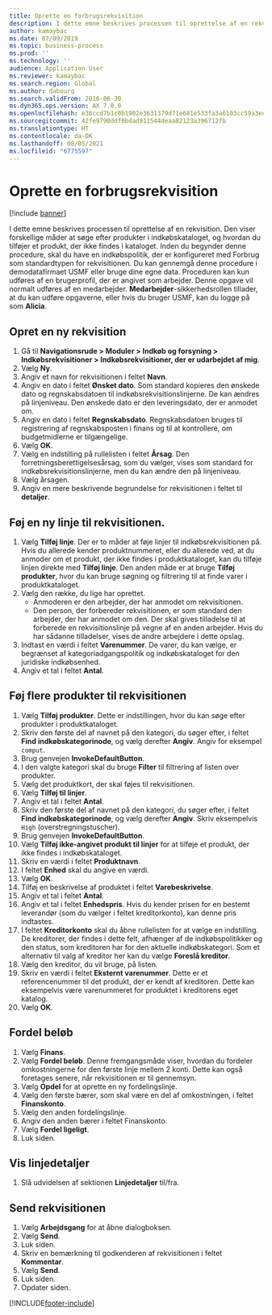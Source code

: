 ```yaml
---
title: Oprette en forbrugsrekvisition
description: I dette emne beskrives processen til oprettelse af en rekvisition.
author: kamaybac
ms.date: 07/09/2019
ms.topic: business-process
ms.prod: ''
ms.technology: ''
audience: Application User
ms.reviewer: kamaybac
ms.search.region: Global
ms.author: dabourq
ms.search.validFrom: 2016-06-30
ms.dyn365.ops.version: AX 7.0.0
ms.openlocfilehash: e36ccd7b1c0b1902e3631379d71e681e533fa3a6103cc59a3ec65731c4e6326f
ms.sourcegitcommit: 42fe9790ddf0bdad911544deaa82123a396712fb
ms.translationtype: HT
ms.contentlocale: da-DK
ms.lasthandoff: 08/05/2021
ms.locfileid: "6775597"
---
```

# <a name="create-a-requisition-for-consumption"></a>Oprette en forbrugsrekvisition

[!include [banner](../../includes/banner.md)]

I dette emne beskrives processen til oprettelse af en rekvisition. Den viser forskellige måder at søge efter produkter i indkøbskataloget, og hvordan du tilføjer et produkt, der ikke findes i kataloget. Inden du begynder denne procedure, skal du have en indkøbspolitik, der er konfigureret med Forbrug som standardtypen for rekvisitionen. Du kan gennemgå denne procedure i demodatafirmaet USMF eller bruge dine egne data. Proceduren kan kun udføres af en brugerprofil, der er angivet som arbejder. Denne opgave vil normalt udføres af en medarbejder. **Medarbejder**-sikkerhedsrollen tillader, at du kan udføre opgaverne, eller hvis du bruger USMF, kan du logge på som **Alicia**.


## <a name="create-a-new-requisition"></a>Opret en ny rekvisition
1. Gå til **Navigationsrude > Moduler > Indkøb og forsyning > Indkøbsrekvisitioner > Indkøbsrekvisitioner, der er udarbejdet af mig**.
2. Vælg **Ny**.
3. Angiv et navn for rekvisitionen i feltet **Navn**.
4. Angiv en dato i feltet **Ønsket dato**. Som standard kopieres den ønskede dato og regnskabsdatoen til indkøbsrekvisitionslinjerne. De kan ændres på linjeniveau. Den ønskede dato er den leveringsdato, der er anmodet om.  
5. Angiv en dato i feltet **Regnskabsdato**. Regnskabsdatoen bruges til registrering af regnskabsposten i finans og til at kontrollere, om budgetmidlerne er tilgængelige.  
6. Vælg **OK**.
7. Vælg en indstilling på rullelisten i feltet **Årsag**. Den forretningsberettigelsesårsag, som du vælger, vises som standard for indkøbsrekvisitionslinjerne, men du kan ændre den på linjeniveau.  
8. Vælg årsagen.
9. Angiv en mere beskrivende begrundelse for rekvisitionen i feltet til **detaljer**.

## <a name="add-a-line-to-the-requisition"></a>Føj en ny linje til rekvisitionen.
1. Vælg **Tilføj linje**. Der er to måder at føje linjer til indkøbsrekvisitionen på. Hvis du allerede kender produktnummeret, eller du allerede ved, at du anmoder om et produkt, der ikke findes i produktkataloget, kan du tilføje linjen direkte med **Tilføj linje**. Den anden måde er at bruge **Tilføj produkter**, hvor du kan bruge søgning og filtrering til at finde varer i produktkataloget.    
2. Vælg den række, du lige har oprettet.
    - Anmoderen er den arbejder, der har anmodet om rekvisitionen.   
    - Den person, der forbereder rekvisitionen, er som standard den arbejder, der har anmodet om den. Der skal gives tilladelse til at forberede en rekvisitionslinje på vegne af en anden arbejder. Hvis du har sådanne tilladelser, vises de andre arbejdere i dette opslag.  
3. Indtast en værdi i feltet **Varenummer**. De varer, du kan vælge, er begrænset af kategoriadgangspolitik og indkøbskataloget for den juridiske indkøbsenhed.   
4. Angiv et tal i feltet **Antal**.

## <a name="add-more-products-to-the-requisition"></a>Føj flere produkter til rekvisitionen
1. Vælg **Tilføj produkter**. Dette er indstillingen, hvor du kan søge efter produkter i produktkataloget.    
2. Skriv den første del af navnet på den kategori, du søger efter, i feltet **Find indkøbskategorinode**, og vælg derefter **Angiv**. Angiv for eksempel `comput`.  
3. Brug genvejen **InvokeDefaultButton**.
4. I den valgte kategori skal du bruge **Filter** til filtrering af listen over produkter.
5. Vælg det produktkort, der skal føjes til rekvisitionen.
6. Vælg **Tilføj til linjer**.
7. Angiv et tal i feltet **Antal**.
8. Skriv den første del af navnet på den kategori, du søger efter, i feltet **Find indkøbskategorinode**, og vælg derefter **Angiv**. Skriv eksempelvis `High` (overstregningstuscher).  
9. Brug genvejen **InvokeDefaultButton**.
10. Vælg **Tilføj ikke-angivet produkt til linjer** for at tilføje et produkt, der ikke findes i indkøbskataloget.
11. Skriv en værdi i feltet **Produktnavn**.
12. I feltet **Enhed** skal du angive en værdi.
13. Vælg **OK**.
14. Tilføj en beskrivelse af produktet i feltet **Varebeskrivelse**.
15. Angiv et tal i feltet **Antal**.
16. Angiv et tal i feltet **Enhedspris**. Hvis du kender prisen for en bestemt leverandør (som du vælger i feltet kreditorkonto), kan denne pris indtastes.   
17. I feltet **Kreditorkonto** skal du åbne rullelisten for at vælge en indstilling. De kreditorer, der findes i dette felt, afhænger af de indkøbspolitikker og den status, som kreditoren har for den aktuelle indkøbskategori. Som et alternativ til valg af kreditor her kan du vælge **Foreslå kreditor**.    
18. Vælg den kreditor, du vil bruge, på listen.
19. Skriv en værdi i feltet **Eksternt varenummer**. Dette er et referencenummer til det produkt, der er kendt af kreditoren. Dette kan eksempelvis være varenummeret for produktet i kreditorens eget katalog.  
20. Vælg **OK**.

## <a name="distribute-amounts"></a>Fordel beløb
1. Vælg **Finans**.
2. Vælg **Fordel beløb**. Denne fremgangsmåde viser, hvordan du fordeler omkostningerne for den første linje mellem 2 konti. Dette kan også foretages senere, når rekvisitionen er til gennemsyn.  
3. Vælg **Opdel** for at oprette en ny fordelingslinje.
4. Vælg den første bærer, som skal være en del af omkostningen, i feltet **Finanskonto**.
5. Vælg den anden fordelingslinje.
6. Angiv den anden bærer i feltet Finanskonto.
7. Vælg **Fordel ligeligt**.
8. Luk siden.

## <a name="view-line-details"></a>Vis linjedetaljer
1. Slå udvidelsen af sektionen **Linjedetaljer** til/fra.

## <a name="submit-the-requisition"></a>Send rekvisitionen
1. Vælg **Arbejdsgang** for at åbne dialogboksen.
2. Vælg **Send**.
3. Luk siden.
4. Skriv en bemærkning til godkenderen af rekvisitionen i feltet **Kommentar**.
5. Vælg **Send**.
6. Luk siden.
7. Opdater siden.



[!INCLUDE[footer-include](../../../includes/footer-banner.md)]